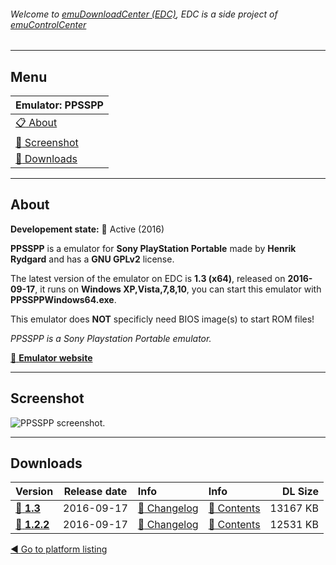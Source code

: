 ###### Welcome to [emuDownloadCenter (EDC)](https://github.com/PhoenixInteractiveNL/emuDownloadCenter/wiki/), EDC is a side project of [emuControlCenter](https://github.com/PhoenixInteractiveNL/emuControlCenter/wiki/)
***
## Menu
| **Emulator: PPSSPP** |
|:---------|
| [:clipboard: About](#about) |
| [:sunrise: Screenshot](#screen) |
| [:floppy_disk: Downloads](#downloads) |
***
## About
**Developement state:** :large_blue_circle: Active (2016)

**PPSSPP** is a emulator for **Sony PlayStation Portable** made by **Henrik Rydgard** and has a **GNU GPLv2** license.

The latest version of the emulator on EDC is **1.3 (x64)**, released on **2016-09-17**, it runs on **Windows XP,Vista,7,8,10**, you can start this emulator with **PPSSPPWindows64.exe**.

This emulator does **NOT** specificly need BIOS image(s) to start ROM files!

_PPSSPP is a Sony Playstation Portable emulator._

[:link: **Emulator website**](http://www.ppsspp.org/)
***
## Screenshot
![](https://raw.githubusercontent.com/PhoenixInteractiveNL/emuDownloadCenter/master/hooks/ppsspp/emulator_screen_01.jpg "PPSSPP screenshot.")
***
## Downloads
| Version  | Release date  | Info       | Info       | DL Size    |
|:---------|:-------------:|:-----------|:-----------|-----------:|
| [:floppy_disk: **1.3**](https://github.com/PhoenixInteractiveNL/edc-repo0005/raw/master/ppsspp/1.3.7z) | 2016-09-17 | [:page_facing_up: Changelog](https://github.com/PhoenixInteractiveNL/edc-repo0005/blob/master/ppsspp/1.3_changelog.txt) | [:mag_right: Contents](https://github.com/PhoenixInteractiveNL/edc-repo0005/blob/master/ppsspp/1.3_contents.txt) | 13167 KB |
| [:floppy_disk: **1.2.2**](https://github.com/PhoenixInteractiveNL/edc-repo0005/raw/master/ppsspp/1.2.2.7z) | 2016-09-17 | [:page_facing_up: Changelog](https://github.com/PhoenixInteractiveNL/edc-repo0005/blob/master/ppsspp/1.2.2_changelog.txt) | [:mag_right: Contents](https://github.com/PhoenixInteractiveNL/edc-repo0005/blob/master/ppsspp/1.2.2_contents.txt) | 12531 KB |

[:arrow_backward: Go to platform listing](https://github.com/PhoenixInteractiveNL/emuDownloadCenter/wiki/EDC-Platform-List)
